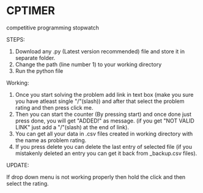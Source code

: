 # CPTIMER
competitive programming stopwatch

STEPS:
1. Download any .py (Latest version recommended) file and store it in separate folder.
2. Change the path (line number 1) to your working directory
3. Run the python file 


Working:

1. Once you start solving the problem add link in text box (make you sure you have atleast single "/"(slash)) and after that select the problem rating and then press click me.
2. Then you can start the counter (By pressing start) and once done just press done, you will get "ADDED!" as message. (if you get "NOT VALID LINK" just add a "/"(slash) at the end of link).
3. You can get all your data in .csv files created in working directory with the name as problem rating.
4. If you press delete you can delete the last entry of selected file (if you mistakenly deleted an entry you can get it back from _backup.csv files). 


UPDATE:

If drop down menu is not working properly then hold the click and then select the rating.
